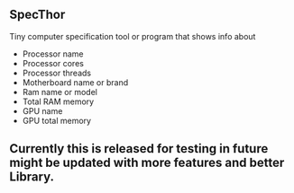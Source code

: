## SpecThor

Tiny computer specification tool or program that shows info about 

* Processor name
* Processor cores
* Processor threads
* Motherboard name or brand
* Ram name or model
* Total RAM memory
* GPU name
* GPU total memory

## Currently this is released for testing in future might be updated with more features and better Library.
